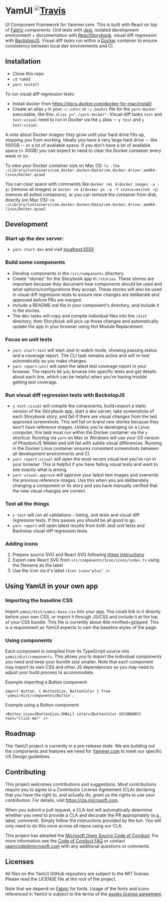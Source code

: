 # YamUI [![Travis](https://img.shields.io/travis/Microsoft/YamUI.svg)](https://travis-ci.org/Microsoft/YamUI)
UI Component Framework for Yammer.com. This is built with React on top of [Fabric](https://dev.office.com/fabric#/components/) components. Unit tests with [Jest](https://facebook.github.io/jest/), isolated development environment + documentation with [ReactStorybook](https://github.com/storybooks/storybook), visual diff regression with [BackstopJS](https://garris.github.io/BackstopJS/). Visual diff tasks run within a [Docker](https://www.docker.com/) container to ensure consistency between local dev environments and CI.

## Installation
* Clone this repo
* `cd YamUI`
* `yarn install`

To run visual diff regression tests:
* Install docker from https://docs.docker.com/docker-for-mac/install/
* Create an alias `y` in your `~/.zshrc` or `~/.bashrc` file for the `yarn-docker` executable, like this: `alias y="./yarn-docker"`. Visual-diff tasks `test` and `test:visual` need to run in Docker via the `y` alias -- `y test` and `y test:visual`.

A note about Docker images: they grow until your hard drive fills up, stopping you from working. Ideally you have a very large hard drive -- like 500GB -- or a lot of available space. If you don't have a lot of available space (> 30GB) you can expect to need to clear the Docker container every week or so.

To view your Docker container size on Mac OS: `ls -lha ~/Library/Containers/com.docker.docker/Data/com.docker.driver.amd64-linux/Docker.qcow2`

You can clear space with commands like `docker rmi $(docker images -a -q)` (remove all images) or `docker rm $(docker ps -a -f status=exited -q)` (remove all exited containers), or you can remove the container from disk, directly (on Mac OS): `rm ~/Library/Containers/com.docker.docker/Data/com.docker.driver.amd64-linux/Docker.qcow2`

## Development
### Start up the dev server:
* `yarn start:dev` and visit [localhost:5555](http://localhost:5555/)

### Build some components
* Develop components in the `/src/components` directory.
* Create "stories" for the Storybook app in `/stories`. These stories are important because they document how components should be used and what options/configurations they accept. These stories will also be used in visual diff regression tests to ensure new changes are deliberate and approved before PRs are merged.
* Include a README.md file in your component's directory, and include it in the stories.
* The dev tasks will copy and compile individual files into the `/dist` directory, then Storybook will pick up those changes and automatically update the app in your browser using Hot Module Replacement.

### Focus on unit tests
* `yarn start:test` will start Jest in watch mode, showing passing status and a coverage report. The CLI task remains active and will re-test automatically as you make changes.
* `yarn report:unit` will open the latest test coverage report in your browser. The reports let you browse into specific tests and get details about each line, which can be helpful when you're having trouble getting test coverage.

### Run visual diff regression tests with BackstopJS
* `y test:visual` will compile the components, build+export a static version of the Storybook app, start a dev server, take screenshots of each Storybook story, and fail if there are visual changes from the last approved screenshots. This will fail on brand new stories because they won't have reference images. Unless you're developing on a Linux computer, this task must run within the Docker container via the `y` shortcut. Running via `yarn` on Mac or Windows will use your OS version of PhantomJS Webkit and will fail with subtle visual differences. Running in the Docker Linux container ensures consistent screenshots between all development environments and CI.
* `yarn report:visual` will open the most recent visual test you've run in your browser. This is helpful if you have failing visual tests and want to see exactly what is wrong.
* `yarn visual:approve` will approve your latest test images and overwrite the previous reference images. Use this when you are deliberately changing a component or its story and you have manually verified that the new visual changes are correct.

### Test all the things
* `y test` will run all validations - linting, unit tests and visual diff regression tests. If this passes you should be all good to go.
* `yarn report` will open latest results from both Jest unit tests and Backstop visual diff regression tests.

### Adding icons
1. Prepare source SVG and React SVG following [these instructions](https://github.com/Microsoft/YamUI/tree/master/assets/Icons)
2. Export new React SVG from `src/components/Icon/icons/index.ts` using the filename as the label
3. Use the icon via it's label `<Icon icon="plus" />`


## Using YamUI in your own app
### Importing the baseline CSS
Import `yamui/dist/yamui-base.css` into your app. You could link to it directly before your own CSS, or import it through JS/CSS and include it at the top of your CSS bundle. This file is currently about 4kb minified+gzipped. This is a requirement as YamUI expects to own the baseline styles of the page.

### Using components
Each component is compiled from its TypeScript source into `yamui/dist/components`. This allows you to import the individual components you need and keep your bundle size smaller. Note that each component may import its own CSS and other JS dependencies so you may need to adjust your build process to accommodate.

Example importing a Button component:
```
import Button, { ButtonSize, ButtonColor } from 'yamui/dist/components/Button';
```

Example using a Button component:
```
<Button size={ButtonSize.SMALL} color={ButtonColor.SECONDARY} text="Click me!" />
```


## Roadmap

The YamUI project is currently in a pre-release state. We are building out the components and features we need for [Yammer.com](https://www.yammer.com/) to meet our specific UX Design guidelines.

## Contributing

This project welcomes contributions and suggestions.  Most contributions require you to agree to a
Contributor License Agreement (CLA) declaring that you have the right to, and actually do, grant us
the rights to use your contribution. For details, visit https://cla.microsoft.com.

When you submit a pull request, a CLA-bot will automatically determine whether you need to provide
a CLA and decorate the PR appropriately (e.g., label, comment). Simply follow the instructions
provided by the bot. You will only need to do this once across all repos using our CLA.

This project has adopted the [Microsoft Open Source Code of Conduct](https://opensource.microsoft.com/codeofconduct/).
For more information see the [Code of Conduct FAQ](https://opensource.microsoft.com/codeofconduct/faq/) or
contact [opencode@microsoft.com](mailto:opencode@microsoft.com) with any additional questions or comments.

## Licenses

All files on the YamUI GitHub repository are subject to the MIT license. Please read the LICENSE file at the root of the project.

Note that we depend on [Fabric](https://github.com/OfficeDev/office-ui-fabric-react/tree/master/packages/office-ui-fabric-react) for fonts. Usage of the fonts and icons referenced in YamUI is subject to the terms of the [assets license agreement](https://static2.sharepointonline.com/files/fabric/assets/license.txt).
